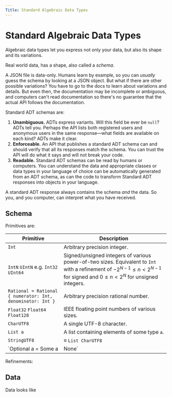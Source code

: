 ```yaml
---
Title: Standard Algebraic Data Types
---
```


# Standard Algebraic Data Types

Algebraic data types let you express not only your data, but also its shape and its variations.

Real world data, has a shape, also called a _schema_.

A JSON file is data-only. Humans learn by example, so you can _usually_ guess the schema by looking at a JSON object. But what if there are other possible variations? You have to go to the docs to learn about variations and details. But even then, the documentation may be incomplete or ambiguous, and computers can't read documentation so there's no guarantee that the actual API follows the documentation.

Standard ADT schemas are:

1. **Unambiguous.** ADTs express variants. Will this field be ever be `null`? ADTs tell you. Perhaps the API  lists both registered users and anonymous users in the same response—what fields are available on each kind?  ADTs make it clear.
2. **Enforceable.** An API that publishes a standard ADT schema can and should verify that all its responses match the schema. You can trust the API will do what it says and will not break your code.
3. **Readable.** Standard ADT schemas can be read by humans or computers. You can understand the data and appropriate classes or data types in your language of choice can be automatically generated from an ADT schema, as can the code to transform Standard ADT responses into objects in your language.

A standard ADT response always contains the schema _and_ the data. So you, and you computer, can interpret what you have received.

## Schema

Primitives are:

| Primitive                                                  | Description                                                  |
| ---------------------------------------------------------- | ------------------------------------------------------------ |
| `Int`                                                      | Arbitrary precision integer.                                 |
| `IntN` `UIntN` e.g. `Int32` `UInt64`                       | Signed/unsigned integers of various power-of-two sizes. Equivalent to `Int` with a refinement of $-2^{N-1} \le n < 2^{N-1}$ for signed and $0 \le n < 2^N$ for unsigned integers. |
| `Rational = Rational { numerator: Int, denominator: Int }` | Arbitrary precision rational number.                         |
| `Float32` `Float64` `Float128`                             | IEEE floating point numbers of various sizes.                |
| `CharUTF8`                                                 | A single UTF-8 character.                                    |
| `List a`                                                   | A list containing elements of some type `a`.                 |
| `StringUTF8`                                               | $\equiv$ `List CharUTF8`                                     |
| `Optional a = Some a | None`                               | Optionally contains a value of some type `a`, or no value. In other words, this field may be `null`. |

Refinements:

## Data

Data looks like